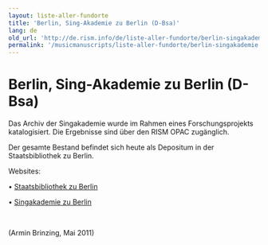 ```yaml
---
layout: liste-aller-fundorte
title: 'Berlin, Sing-Akademie zu Berlin (D-Bsa)'
lang: de
old_url: 'http://de.rism.info/de/liste-aller-fundorte/berlin-singakademie.html'
permalink: '/musicmanuscripts/liste-aller-fundorte/berlin-singakademie.html'
---
```



# Berlin, Sing-Akademie zu Berlin (D-Bsa)

Das Archiv der Singakademie wurde im Rahmen eines Forschungsprojekts katalogisiert. Die Ergebnisse sind über den RISM OPAC zugänglich.


Der gesamte Bestand befindet sich heute als Depositum in der Staatsbibliothek zu Berlin.

Websites:

• [Staatsbibliothek zu Berlin](http://staatsbibliothek-berlin.de/die-staatsbibliothek/abteilungen/musik/projekte/dfg-projekt-singakademie/ "Opens external link in new window")

• [Singakademie zu Berlin](http://www.sing-akademie.de/ "Opens external link in new window")

&nbsp;

(Armin Brinzing, Mai 2011)

